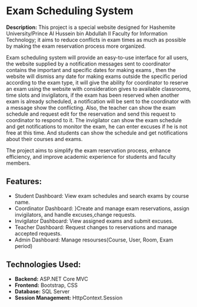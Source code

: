 # Exam Scheduling System
**Description:**
This project is a special website designed for Hashemite University/Prince Al Hussein bin Abdullah II Faculty for Information Technology; it aims to reduce conflicts in exam times as much as possible by making the exam reservation process more organized.

Exam scheduling system will provide an easy-to-use interface for all users, the website supplied by a notification messages sent to coordinator contains the important and specific dates for making exams , then the website will dismiss any date for making exams outside the specific period according to the exam type, it will give the ability for coordinator to reserve an exam using the website with consideration gives to available classrooms, time slots and invigilators, if the exam has been reserved when another exam is already scheduled, a notification will be sent to the coordinator with a message show the conflicting. Also, the teacher can show the exam schedule and request edit for the reservation and send this request to coordinator to respond to it. The invigilator can show the exam schedule and get notifications to monitor the exam, he can enter excuses if he is not free at this time. And students can show the schedule and get notifications about their courses and exams.
 
The project aims to simplify the exam reservation process, enhance efficiency, and improve academic experience for students and faculty members.


## Features:
- Student Dashboard: View exam schedules and search exams by course name.
- Coordinator Dashboard: }Create and manage exam reservations, assign invigilators, and handle excuses,change requests.
- Invigilator Dashboard: View assigned exams and submit excuses.
- Teacher Dashboard: Request changes to reservations and manage accepted requests.
- Admin Dashboard: Manage resourses(Course, User, Room, Exam period)

## Technologies Used:
- **Backend:** ASP.NET Core MVC
- **Frontend:** Bootstrap, CSS
- **Database:** SQL Server
- **Session Management:** HttpContext.Session



